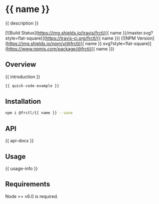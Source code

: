 # {{ name }}

{{ description }}

[![Build Status](https://img.shields.io/travis/frctl/{{ name }}/master.svg?style=flat-square)](https://travis-ci.org/frctl/{{ name }})
[![NPM Version](https://img.shields.io/npm/v/@frctl/{{ name }}.svg?style=flat-square)](https://www.npmjs.com/package/@frctl/{{ name }})

## Overview

{{ introduction }}

```js
{{ quick-code-example }}
```

## Installation

```bash
npm i @frctl/{{ name }} --save
```

## API

{{ api-docs }}

## Usage

{{ usage-info }}

## Requirements

Node >= v6.0 is required.
